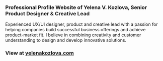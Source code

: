 ### Professional Profile Website of Yelena V. Kozlova, Senior Product Designer & Creative Lead

Experienced UX/UI designer, product and creative lead with a passion for helping companies build successful business offerings and achieve product-market fit. I believe in combining creativity and customer understanding to design and develop innovative solutions.

### View at  [yelenakozlova.com](https://yelenakozlova.com)